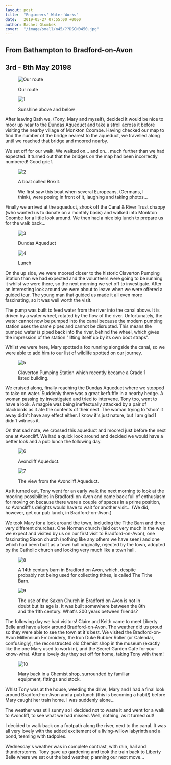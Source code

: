 ```yaml
---
layout: post
title:  "Engineers' Water Works"
date:   2019-05-27 07:55:00 +0000
author: Rachel Glombek
cover:  "/image/small/n45/??DSCN0450.jpg"
---
```


<h2>From Bathampton to Bradford-on-Avon</h2>
<h2>3rd - 8th May 20198</h2>

<figure>
 <img src="{{site.baseurl}}/image/maps/n45map.png" alt="Our route" >
 <figcaption>
 <p>Our route</p>
 </figcaption>
</figure>

<figure>
 <img src="{{site.baseurl}}/image/small/n45/1.jpg" alt="1" >
 <figcaption>
 <p>Sunshine above and below</p>
 </figcaption>
</figure>

<p>After leaving Bath we, (Tony, Mary and myself), decided it would be nice to moor up near to the Dundas Aqueduct and take a stroll across it before visiting the nearby village of Monkton Coombe. Having checked our map to find the number of the bridge nearest to the aqueduct, we travelled along until we reached that bridge and moored nearby.</p>

<p>We set off for our walk. We walked on... and on... much further than we had expected. It turned out that the bridges on the map had been incorrectly numbered! Good grief.</p>

<figure>
 <img src="{{site.baseurl}}/image/small/n45/2.jpg" alt="2" >
 <figcaption>
 <p>A boat called Brexit.</p>
 <p>We first saw this boat when several Europeans, (Germans, I think), were posing in front of it, laughing and taking photos...</p>
 </figcaption>
</figure>

<p>Finally we arrived at the aqueduct, shook off the Canal & River Trust chappy (who wanted us to donate on a monthly basis) and walked into Monkton Coombe for a little look around. We then had a nice big lunch to prepare us for the walk back...</p>

<figure>
 <img src="{{site.baseurl}}/image/small/n45/3.jpg" alt="3" >
 <figcaption>
 <p>Dundas Aqueduct</p>
 </figcaption>
</figure>

<figure>
 <img src="{{site.baseurl}}/image/small/n45/4.jpg" alt="4" >
 <figcaption>
 <p>Lunch</p>
 </figcaption>
</figure>

<p>On the up side, we were moored closer to the historic Claverton Pumping Station than we had expected and the volunteers were going to be running it whilst we were there, so the next morning we set off to investigate. After an interesting look around we were about to leave when we were offered a guided tour. The young man that guided us made it all even more fascinating, so it was well worth the visit.</p>

<p>The pump was built to feed water from the river into the canal above. It is driven by a water wheel, rotated by the flow of the river. Unfortunately, the water cannot now be pumped into the canal because the modern pumping station uses the same pipes and cannot be disrupted. This means the pumped water is piped back into the river, behind the wheel, which gives the impression of the station "lifting itself up by its own boot straps".</p>

<p>Whilst we were here, Mary spotted a fox running alongside the canal, so we were able to add him to our list of wildlife spotted on our journey.</p>

<figure>
 <img src="{{site.baseurl}}/image/small/n45/5.jpg" alt="5" >
 <figcaption>
 <p>Claverton Pumping Station which recently became a Grade 1 listed building.</p>
 </figcaption>
</figure>

<p>We cruised along, finally reaching the Dundas Aqueduct where we stopped to take on water. Suddenly there was a great kerfuffle in a nearby hedge. A woman passing by investigated and tried to intervene. Tony too, went to have a look. A magpie was being ineffectually attacked by a pair of blackbirds as it ate the contents of their nest. The woman trying to 'shoo' it away didn't have any effect either. I know it's just nature, but I am glad I didn't witness it.</p>

<p>On that sad note, we crossed this aqueduct and moored just before the next one at Avoncliff. We had a quick look around and decided we would have a better look and a pub lunch the following day.</p>

<figure>
 <img src="{{site.baseurl}}/image/small/n45/6.jpg" alt="6" >
 <figcaption>
 <p>Avoncliff Aqueduct.</p>
 </figcaption>
</figure>

<figure>
 <img src="{{site.baseurl}}/image/small/n45/7.jpg" alt="7" >
 <figcaption>
 <p>The view from the Avoncliff Aqueduct.</p>
 </figcaption>
</figure>

<p>As it turned out, Tony went for an early walk the next morning to look at the mooring possibilities in Bradford-on-Avon and came back full of enthusiasm for moving on because there were a couple of spaces in a prime position, so Avoncliff's delights would have to wait for another visit...
(We did, however, get our pub lunch, in Bradford-on-Avon.)</p>

<p>We took Mary for a look around the town, including the Tithe Barn and three very different churches. One Norman church (laid out very much in the way we expect and visited by us on our first visit to Bradford-on-Avon), one fascinating Saxon church (nothing like any others we have seen) and one which had been built as a town hall originally, rejected by the town, adopted by the Catholic church and looking very much like a town hall.</p>

<figure>
 <img src="{{site.baseurl}}/image/small/n45/8.jpg" alt="8" >
 <figcaption>
 <p>A 14th century barn in Bradford on Avon, which, despite probably not being used for collecting tithes, is called The Tithe Barn.</p>
 </figcaption>
</figure>

<figure>
 <img src="{{site.baseurl}}/image/small/n45/9.jpg" alt="9" >
 <figcaption>
 <p>The use of the Saxon Church in Bradford on Avon is not in doubt but its age is. It was built somewhere between the 8th and the 11th century. What's 300 years between friends?</p>
 </figcaption>
</figure>

<p>The following day we had visitors! Claire and Keith came to meet Liberty Belle and have a look around Bradford-on-Avon. The weather did us proud so they were able to see the town at it's best. We visited the Bradford-on-Avon Millennium Embroidery, the Iron Duke Rubber Roller (or Calendar, confusingly), the reconstructed old Chemist shop in the museum (exactly like the one Mary used to work in), and the Secret Garden Cafe for you-know-what. After a lovely day they set off for home, taking Tony with them!

<figure>
 <img src="{{site.baseurl}}/image/small/n45/10.jpg" alt="10" >
 <figcaption>
 <p>Mary back in a Chemist shop, surrounded by familiar equipment, fittings and stock.</p>
 </figcaption>
</figure>

<p>Whist Tony was at the house, weeding the drive, Mary and I had a final look around Bradford-on-Avon and a pub lunch (this is becoming a habit!) before Mary caught her train home. I was suddenly alone...</p>

<p>The weather was still sunny so I decided not to waste it and went for a walk to Avoncliff, to see what we had missed. Well, nothing, as it turned out!</p>

<p>I decided to walk back on a footpath along the river, next to the canal. It was all very lovely with the added excitement of a living-willow labyrinth and a pond, teeming with tadpoles.</p>

<p>Wednesday's weather was in complete contrast, with rain, hail and thunderstorms. Tony gave up gardening and took the train back to Liberty Belle where we sat out the bad weather, planning our next move...</p>

